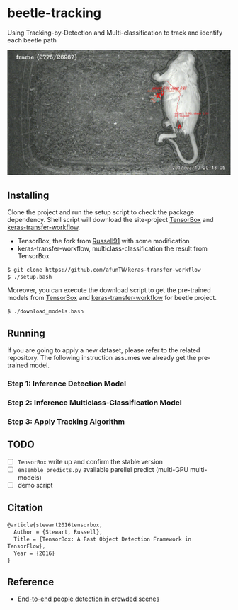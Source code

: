 # beetle-tracking
Using Tracking-by-Detection and Multi-classification to track and identify each beetle path

![tracking-demo](track.gif)

## Installing

Clone the project and run the setup script to check the package dependency. Shell script will download the site-project [TensorBox](https://github.com/afunTW/TensorBox) and [keras-transfer-workflow](https://github.com/afunTW/keras-transfer-workflow).

- TensorBox, the fork from [Russell91](https://github.com/Russell91/TensorBox) with some modification
- keras-transfer-workflow, multiclass-classification the result from TensorBox

```
$ git clone https://github.com/afunTW/keras-transfer-workflow
$ ./setup.bash
```

Moreover, you can execute the download script to get the pre-trained models from [TensorBox](https://github.com/Russell91/TensorBox) and [keras-transfer-workflow](https://github.com/afunTW/keras-transfer-workflow) for beetle project.

```
$ ./download_models.bash
```

## Running

If you are going to apply a new dataset, please refer to the related repository. The following instruction assumes we already get the pre-trained model. 

### Step 1: Inference Detection Model

### Step 2: Inference Multiclass-Classification Model

### Step 3: Apply Tracking Algorithm

## TODO

- [ ] `TensorBox` write up and confirm the stable version  
- [ ] `ensemble_predicts.py` available parellel predict (multi-GPU multi-models)
- [ ] demo script

## Citation

```
@article{stewart2016tensorbox,
  Author = {Stewart, Russell},
  Title = {TensorBox: A Fast Object Detection Framework in TensorFlow},
  Year = {2016}
}
```

## Reference

- [End-to-end people detection in crowded scenes](https://arxiv.org/abs/1506.04878)
